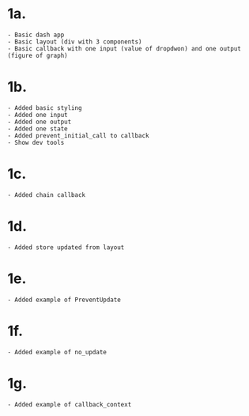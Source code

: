 # 1a. 

    - Basic dash app
    - Basic layout (div with 3 components)
    - Basic callback with one input (value of dropdwon) and one output (figure of graph)

# 1b. 

    - Added basic styling
    - Added one input
    - Added one output
    - Added one state
    - Added prevent_initial_call to callback
    - Show dev tools

# 1c. 

    - Added chain callback

# 1d. 

    - Added store updated from layout
    
# 1e. 

    - Added example of PreventUpdate
    
# 1f. 

    - Added example of no_update
    
# 1g. 

    - Added example of callback_context
    
